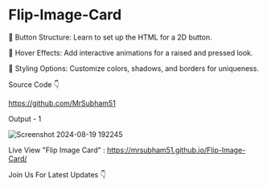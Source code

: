 # Flip-Image-Card

🔧 Button Structure: Learn to set up the HTML for a 2D button.

🎨 Hover Effects: Add interactive animations for a raised and pressed look.

🌈 Styling Options: Customize colors, shadows, and borders for uniqueness.

Source Code 👇

https://github.com/MrSubham51

Output - 1

![Screenshot 2024-08-19 192245](https://github.com/user-attachments/assets/2b2dfd56-609c-40ad-a031-c0f34bdca9b6)

Live View "Flip Image Card"   : https://mrsubham51.github.io/Flip-Image-Card/


Join Us For Latest Updates 👇

